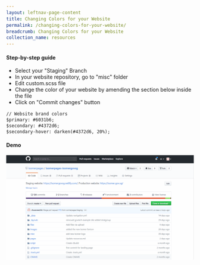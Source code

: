 ```yaml
---
layout: leftnav-page-content
title: Changing Colors for your Website
permalink: /changing-colors-for-your-website/
breadcrumb: Changing Colors for your Website
collection_name: resources
---
```


#### **Step-by-step guide**
* Select your "Staging" Branch
* In your website repository, go to "misc" folder
* Edit custom.scss file
* Change the color of your website by amending the section below inside the file
* Click on "Commit changes" button

```
// Website brand colors
$primary: #6031b6;
$secondary: #4372d6;
$secondary-hover: darken(#4372d6, 20%);
```

#### **Demo**
![How to Change the Colors for Your Website](/images/resources/website-color-change.gif)


